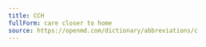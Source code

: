 ```yaml
---
title: CCH
fullForm: care closer to home
source: https://openmd.com/dictionary/abbreviations/c
---
```

